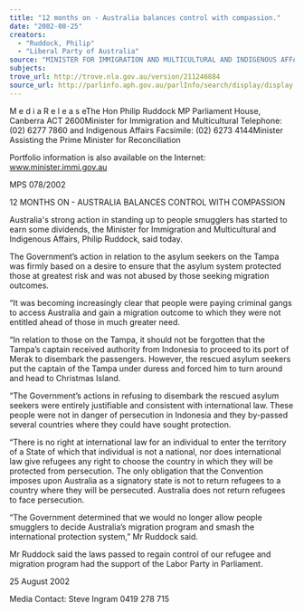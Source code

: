 ```yaml
---
title: "12 months on - Australia balances control with compassion."
date: "2002-08-25"
creators:
  - "Ruddock, Philip"
  - "Liberal Party of Australia"
source: "MINISTER FOR IMMIGRATION AND MULTICULTURAL AND INDIGENOUS AFFAIRS"
subjects:
trove_url: http://trove.nla.gov.au/version/211246884
source_url: http://parlinfo.aph.gov.au/parlInfo/search/display/display.w3p;query=Id%3A%22media/pressrel/5B976%22
---
```


 M e d i a  R e l e a s eThe Hon Philip Ruddock MP Parliament House, Canberra ACT 2600Minister for Immigration and Multicultural Telephone: (02) 6277 7860  and Indigenous Affairs Facsimile: (02) 6273 4144Minister Assisting the Prime Minister for Reconciliation

 Portfolio information is also available on the Internet:  www.minister.immi.gov.au

 MPS 078/2002

 12 MONTHS ON - AUSTRALIA BALANCES CONTROL WITH COMPASSION

 Australia's  strong  action  in  standing  up  to  people  smugglers  has  started  to  earn some dividends, the Minister for Immigration and Multicultural and Indigenous Affairs, Philip Ruddock, said today.

 The Government’s action in relation to the asylum seekers on the Tampa was firmly based on a desire to ensure that the asylum system protected those at greatest risk and was not abused by those seeking migration outcomes.

 “It was becoming increasingly clear that people were paying criminal gangs to access Australia  and  gain  a  migration  outcome  to  which  they  were  not  entitled  ahead  of those in much greater need.

 “In  relation  to  those  on  the  Tampa,  it  should  not  be  forgotten  that  the  Tampa’s captain  received  authority  from  Indonesia  to  proceed  to  its  port  of  Merak  to disembark the passengers.  However, the rescued asylum seekers put the captain of the  Tampa  under  duress  and  forced  him  to  turn  around  and  head  to  Christmas Island.

 “The  Government’s  actions  in  refusing  to  disembark  the  rescued  asylum  seekers were entirely justifiable and consistent with international law. These people were not in  danger  of  persecution  in  Indonesia  and  they  by-passed  several  countries  where they could have sought protection.

 “There is no right at international law for an individual to enter the territory of a State of which that individual is not a national, nor does international law give refugees any right to choose the country in which they will be protected from persecution. The only obligation that the Convention imposes upon Australia as a signatory state is not to return refugees to a country where they will be persecuted.  Australia does not return refugees to face persecution.

 “The  Government  determined  that  we  would  no  longer  allow  people  smugglers  to decide Australia’s migration program and smash the international protection system,” Mr Ruddock said.

 Mr  Ruddock  said  the  laws  passed  to  regain  control  of  our  refugee  and  migration program had the support of the Labor Party in Parliament.

 25 August 2002

 Media Contact:  Steve Ingram  0419 278 715

